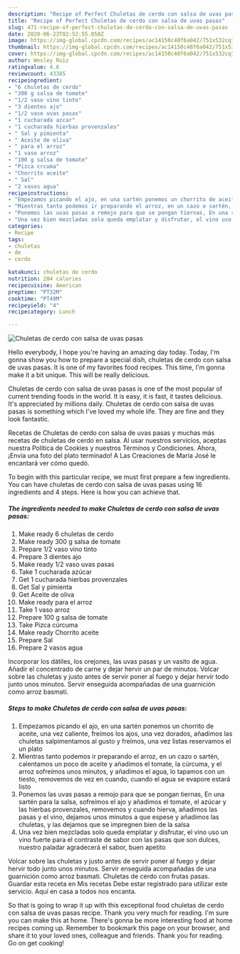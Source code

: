 ```yaml
---
description: "Recipe of Perfect Chuletas de cerdo con salsa de uvas pasas"
title: "Recipe of Perfect Chuletas de cerdo con salsa de uvas pasas"
slug: 471-recipe-of-perfect-chuletas-de-cerdo-con-salsa-de-uvas-pasas
date: 2020-06-23T02:52:55.058Z
image: https://img-global.cpcdn.com/recipes/ac14150c48f6a042/751x532cq70/chuletas-de-cerdo-con-salsa-de-uvas-pasas-foto-principal.jpg
thumbnail: https://img-global.cpcdn.com/recipes/ac14150c48f6a042/751x532cq70/chuletas-de-cerdo-con-salsa-de-uvas-pasas-foto-principal.jpg
cover: https://img-global.cpcdn.com/recipes/ac14150c48f6a042/751x532cq70/chuletas-de-cerdo-con-salsa-de-uvas-pasas-foto-principal.jpg
author: Wesley Ruiz
ratingvalue: 4.6
reviewcount: 43385
recipeingredient:
- "6 chuletas de cerdo"
- "300 g salsa de tomate"
- "1/2 vaso vino tinto"
- "3 dientes ajo"
- "1/2 vaso uvas pasas"
- "1 cucharada azcar"
- "1 cucharada hierbas provenzales"
- " Sal y pimienta"
- " Aceite de oliva"
- " para el arroz"
- "1 vaso arroz"
- "100 g salsa de tomate"
- "Pizca crcuma"
- "Chorrito aceite"
- " Sal"
- "2 vasos agua"
recipeinstructions:
- "Empezamos picando el ajo, en una sartén ponemos un chorrito de aceite, una vez caliente, freímos los ajos, una vez dorados, añadimos las chuletas salpimentamos al gusto y freímos, una vez listas reservamos el un plato"
- "Mientras tanto podemos ir preparando el arroz, en un cazo o sartén, calentamos un poco de aceite y añadimos el tomate, la cúrcuma, y el arroz sofreímos unos minutos, y añadimos el agua, lo tapamos con un tiesto, removemos de vez en cuando, cuando el agua se evapore estará listo"
- "Ponemos las uvas pasas a remojo para que se pongan tiernas, En una sartén para la salsa, sofreímos el ajo y añadimos el tomate, el azúcar y las hierbas provenzales, removemos y cuando hierva, añadimos las pasas y el vino, dejamos unos minutos a que espese y añadimos las chuletas, y las dejamos que se impregnen bien de la salsa"
- "Una vez bien mezcladas solo queda emplatar y disfrutar, el vino uso un vino fuerte para el contraste de sabor con las pasas que son dulces, nuestro paladar agradecerá el sabor, buen apetito"
categories:
- Recipe
tags:
- chuletas
- de
- cerdo

katakunci: chuletas de cerdo 
nutrition: 204 calories
recipecuisine: American
preptime: "PT32M"
cooktime: "PT49M"
recipeyield: "4"
recipecategory: Lunch

---
```



![Chuletas de cerdo con salsa de uvas pasas](https://img-global.cpcdn.com/recipes/ac14150c48f6a042/751x532cq70/chuletas-de-cerdo-con-salsa-de-uvas-pasas-foto-principal.jpg)

Hello everybody, I hope you're having an amazing day today. Today, I'm gonna show you how to prepare a special dish, chuletas de cerdo con salsa de uvas pasas. It is one of my favorites food recipes. This time, I'm gonna make it a bit unique. This will be really delicious.

Chuletas de cerdo con salsa de uvas pasas is one of the most popular of current trending foods in the world. It is easy, it is fast, it tastes delicious. It's appreciated by millions daily. Chuletas de cerdo con salsa de uvas pasas is something which I've loved my whole life. They are fine and they look fantastic.

Recetas de Chuletas de cerdo con salsa de uvas pasas y muchas más recetas de chuletas de cerdo en salsa. Al usar nuestros servicios, aceptas nuestra Política de Cookies y nuestros Términos y Condiciones. Ahora, ¡Envía una foto del plato terminado! A Las Creaciones de María José le encantará ver cómo quedó.


To begin with this particular recipe, we must first prepare a few ingredients. You can have chuletas de cerdo con salsa de uvas pasas using 16 ingredients and 4 steps. Here is how you can achieve that.

<!--inarticleads1-->

##### The ingredients needed to make Chuletas de cerdo con salsa de uvas pasas:

1. Make ready 6 chuletas de cerdo
1. Make ready 300 g salsa de tomate
1. Prepare 1/2 vaso vino tinto
1. Prepare 3 dientes ajo
1. Make ready 1/2 vaso uvas pasas
1. Take 1 cucharada azúcar
1. Get 1 cucharada hierbas provenzales
1. Get  Sal y pimienta
1. Get  Aceite de oliva
1. Make ready  para el arroz
1. Take 1 vaso arroz
1. Prepare 100 g salsa de tomate
1. Take Pizca cúrcuma
1. Make ready Chorrito aceite
1. Prepare  Sal
1. Prepare 2 vasos agua


Incorporar los dátiles, los orejones, las uvas pasas y un vasito de agua. Añadir el concentrado de carne y dejar hervir un par de minutos. Volcar sobre las chuletas y justo antes de servir poner al fuego y dejar hervir todo junto unos minutos. Servir enseguida acompañadas de una guarnición como arroz basmati. 

<!--inarticleads2-->

##### Steps to make Chuletas de cerdo con salsa de uvas pasas:

1. Empezamos picando el ajo, en una sartén ponemos un chorrito de aceite, una vez caliente, freímos los ajos, una vez dorados, añadimos las chuletas salpimentamos al gusto y freímos, una vez listas reservamos el un plato
1. Mientras tanto podemos ir preparando el arroz, en un cazo o sartén, calentamos un poco de aceite y añadimos el tomate, la cúrcuma, y el arroz sofreímos unos minutos, y añadimos el agua, lo tapamos con un tiesto, removemos de vez en cuando, cuando el agua se evapore estará listo
1. Ponemos las uvas pasas a remojo para que se pongan tiernas, En una sartén para la salsa, sofreímos el ajo y añadimos el tomate, el azúcar y las hierbas provenzales, removemos y cuando hierva, añadimos las pasas y el vino, dejamos unos minutos a que espese y añadimos las chuletas, y las dejamos que se impregnen bien de la salsa
1. Una vez bien mezcladas solo queda emplatar y disfrutar, el vino uso un vino fuerte para el contraste de sabor con las pasas que son dulces, nuestro paladar agradecerá el sabor, buen apetito


Volcar sobre las chuletas y justo antes de servir poner al fuego y dejar hervir todo junto unos minutos. Servir enseguida acompañadas de una guarnición como arroz basmati. Chuletas de cerdo con frutas pasas. Guardar esta receta en Mis recetas Debe estar registrado para utilizar este servicio. Aquí en casa a todos nos encanta. 

So that is going to wrap it up with this exceptional food chuletas de cerdo con salsa de uvas pasas recipe. Thank you very much for reading. I'm sure you can make this at home. There's gonna be more interesting food at home recipes coming up. Remember to bookmark this page on your browser, and share it to your loved ones, colleague and friends. Thank you for reading. Go on get cooking!
